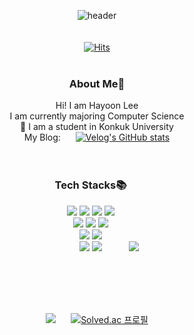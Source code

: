 <div align="center">

![header](https://capsule-render.vercel.app/api?type=rounded&color=gradient&customColorList=15&height=100&section=header&text=Hayoon's%20GitHub&fontAlignY=50&fontAlign=50&fontSize=30&animation=fadeIn)
<br/><br/><br/>
[![Hits](https://hits.seeyoufarm.com/api/count/incr/badge.svg?url=https%3A%2F%2Fgithub.com%2Fbelowyoon&count_bg=%23D6D6D6&title_bg=%23FF98B3&icon=github.svg&icon_color=%23E7E7E7&title=hits&edge_flat=false)](https://hits.seeyoufarm.com)
<br/><br/>

<h3>About Me👋</h3>
Hi! I am Hayoon Lee <br/>
I am currently majoring Computer Science <br/>
🏫 I am a student in Konkuk University

<div style="text-align: center;">
  <div style="display: inline-block;">
  My Blog:
  </div>
  <div style="display: inline-block; vertical-align: top; margin-left: 20px;">
    <a href="https://velog.io/@hayoon0524">
      <img src="https://velog-readme-stats.vercel.app/api/badge?name=belowyoon" alt="Velog's GitHub stats">
    </a>
  </div>
</div>
<br/><br/>

<div style="text-align: center;">
<div style="display: inline-block;">
<h3>Tech Stacks📚</h3>
  <div>
  <img src="https://img.shields.io/badge/c++-%2300599C.svg?style=for-the-badge&logo=c%2B%2B&logoColor=white">
  <img src="https://img.shields.io/badge/Java-ED8B00?style=for-the-badge&logo=openjdk&logoColor=white">
  <img src="https://img.shields.io/badge/Kotlin-0095D5?&style=for-the-badge&logo=kotlin&logoColor=white">
  <img src="https://img.shields.io/badge/Python-3776AB?style=for-the-badge&logo=python&logoColor=white">
  <br/>
  <img src="https://img.shields.io/badge/html5-%23E34F26.svg?style=for-the-badge&logo=html5&logoColor=white">
  <img src="https://img.shields.io/badge/css3-%231572B6.svg?style=for-the-badge&logo=css3&logoColor=white">
  <img src="https://img.shields.io/badge/javascript-%23323330.svg?style=for-the-badge&logo=javascript&logoColor=%23F7DF1E">
  <br/>
  <img src="https://img.shields.io/badge/Spring-6DB33F?style=for-the-badge&logo=spring&logoColor=white">
  <img src="https://img.shields.io/badge/docker-%230db7ed.svg?style=for-the-badge&logo=docker&logoColor=white">
  <br/>
  <img src="https://img.shields.io/badge/PostgreSQL-316192?style=for-the-badge&logo=postgresql&logoColor=white">
  <img src="https://img.shields.io/badge/mysql-%2300f.svg?style=for-the-badge&logo=mysql&logoColor=white">
</div>
</div>
<img src="https://github-readme-stats.vercel.app/api/top-langs/?username=belowyoon&layout=compact"/></a>
</div>
 

<br/> <br/> <br/><br/>

<div style="text-align: center;">
  <div style="display: inline-block;">
    <img src="https://github-readme-stats.vercel.app/api?username=belowyoon&show_icons=true&theme=buefy&hide=issues"/>
  </div>
  <div style="display: inline-block; vertical-align: top; margin-left: 20px;">
    <a href="https://solved.ac/hayoon0524">
      <img src="http://mazassumnida.wtf/api/generate_badge?boj=hayoon0524" alt="Solved.ac 프로필">
    </a>
  </div>
</div>

</div>
